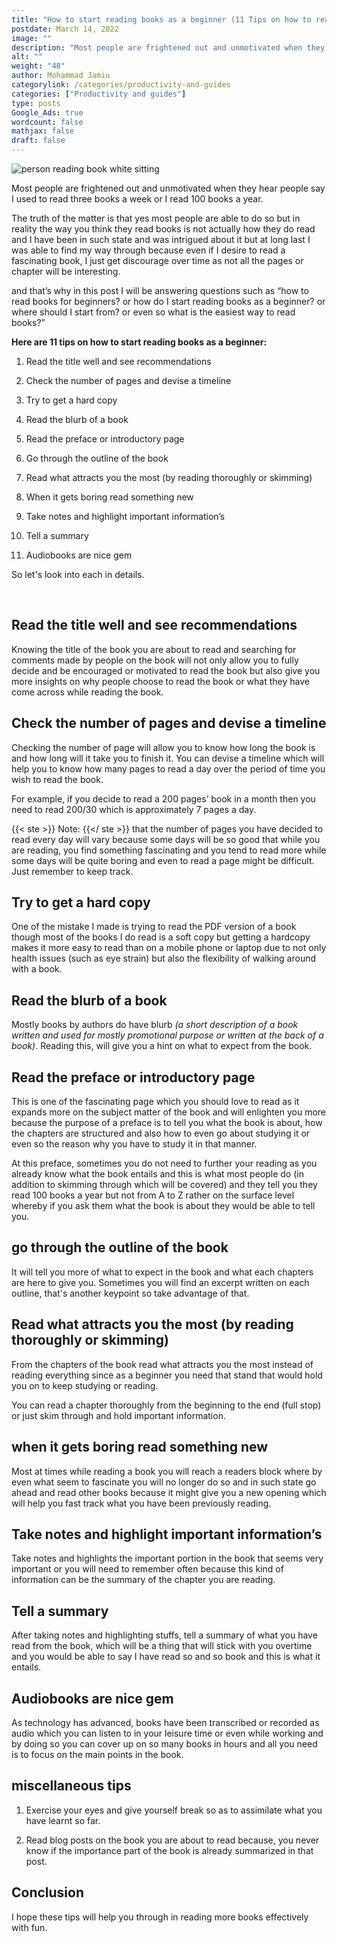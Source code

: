 ```yaml
---
title: "How to start reading books as a beginner (11 Tips on how to read 2 books a week)"
postdate: March 14, 2022
image: ""
description: "Most people are frightened out and unmotivated when they hear people say I used to read three books a week or I read 100 books a year. With the point that is shared in this post, reading a book will become fun."
alt: ""
weight: "48"
author: Mohammad Jamiu
categorylink: /categories/productivity-and-guides
categories: ["Productivity and guides"]
type: posts
Google_Ads: true
wordcount: false
mathjax: false
draft: false
---
```


<img class="YVj9w" alt="person reading book white sitting" sizes="(min-width: 1335px) 416px, (min-width: 992px) calc(calc(100vw - 72px) / 3), (min-width: 768px) calc(calc(100vw - 48px) / 2), 100vw" srcset="https://images.unsplash.com/photo-1499257398700-43669759a540?ixlib=rb-1.2.1&amp;ixid=MnwxMjA3fDB8MHxzZWFyY2h8NXx8cmVhZCUyMGJvb2t8ZW58MHx8MHx8&amp;auto=format&amp;fit=crop&amp;w=100&amp;q=60 100w, https://images.unsplash.com/photo-1499257398700-43669759a540?ixlib=rb-1.2.1&amp;ixid=MnwxMjA3fDB8MHxzZWFyY2h8NXx8cmVhZCUyMGJvb2t8ZW58MHx8MHx8&amp;auto=format&amp;fit=crop&amp;w=200&amp;q=60 200w, https://images.unsplash.com/photo-1499257398700-43669759a540?ixlib=rb-1.2.1&amp;ixid=MnwxMjA3fDB8MHxzZWFyY2h8NXx8cmVhZCUyMGJvb2t8ZW58MHx8MHx8&amp;auto=format&amp;fit=crop&amp;w=300&amp;q=60 300w, https://images.unsplash.com/photo-1499257398700-43669759a540?ixlib=rb-1.2.1&amp;ixid=MnwxMjA3fDB8MHxzZWFyY2h8NXx8cmVhZCUyMGJvb2t8ZW58MHx8MHx8&amp;auto=format&amp;fit=crop&amp;w=400&amp;q=60 400w, https://images.unsplash.com/photo-1499257398700-43669759a540?ixlib=rb-1.2.1&amp;ixid=MnwxMjA3fDB8MHxzZWFyY2h8NXx8cmVhZCUyMGJvb2t8ZW58MHx8MHx8&amp;auto=format&amp;fit=crop&amp;w=500&amp;q=60 500w, https://images.unsplash.com/photo-1499257398700-43669759a540?ixlib=rb-1.2.1&amp;ixid=MnwxMjA3fDB8MHxzZWFyY2h8NXx8cmVhZCUyMGJvb2t8ZW58MHx8MHx8&amp;auto=format&amp;fit=crop&amp;w=600&amp;q=60 600w, https://images.unsplash.com/photo-1499257398700-43669759a540?ixlib=rb-1.2.1&amp;ixid=MnwxMjA3fDB8MHxzZWFyY2h8NXx8cmVhZCUyMGJvb2t8ZW58MHx8MHx8&amp;auto=format&amp;fit=crop&amp;w=700&amp;q=60 700w, https://images.unsplash.com/photo-1499257398700-43669759a540?ixlib=rb-1.2.1&amp;ixid=MnwxMjA3fDB8MHxzZWFyY2h8NXx8cmVhZCUyMGJvb2t8ZW58MHx8MHx8&amp;auto=format&amp;fit=crop&amp;w=800&amp;q=60 800w, https://images.unsplash.com/photo-1499257398700-43669759a540?ixlib=rb-1.2.1&amp;ixid=MnwxMjA3fDB8MHxzZWFyY2h8NXx8cmVhZCUyMGJvb2t8ZW58MHx8MHx8&amp;auto=format&amp;fit=crop&amp;w=900&amp;q=60 900w, https://images.unsplash.com/photo-1499257398700-43669759a540?ixlib=rb-1.2.1&amp;ixid=MnwxMjA3fDB8MHxzZWFyY2h8NXx8cmVhZCUyMGJvb2t8ZW58MHx8MHx8&amp;auto=format&amp;fit=crop&amp;w=1000&amp;q=60 1000w, https://images.unsplash.com/photo-1499257398700-43669759a540?ixlib=rb-1.2.1&amp;ixid=MnwxMjA3fDB8MHxzZWFyY2h8NXx8cmVhZCUyMGJvb2t8ZW58MHx8MHx8&amp;auto=format&amp;fit=crop&amp;w=1100&amp;q=60 1100w, https://images.unsplash.com/photo-1499257398700-43669759a540?ixlib=rb-1.2.1&amp;ixid=MnwxMjA3fDB8MHxzZWFyY2h8NXx8cmVhZCUyMGJvb2t8ZW58MHx8MHx8&amp;auto=format&amp;fit=crop&amp;w=1200&amp;q=60 1200w, https://images.unsplash.com/photo-1499257398700-43669759a540?ixlib=rb-1.2.1&amp;ixid=MnwxMjA3fDB8MHxzZWFyY2h8NXx8cmVhZCUyMGJvb2t8ZW58MHx8MHx8&amp;auto=format&amp;fit=crop&amp;w=1296&amp;q=60 1296w, https://images.unsplash.com/photo-1499257398700-43669759a540?ixlib=rb-1.2.1&amp;ixid=MnwxMjA3fDB8MHxzZWFyY2h8NXx8cmVhZCUyMGJvb2t8ZW58MHx8MHx8&amp;auto=format&amp;fit=crop&amp;w=1400&amp;q=60 1400w, https://images.unsplash.com/photo-1499257398700-43669759a540?ixlib=rb-1.2.1&amp;ixid=MnwxMjA3fDB8MHxzZWFyY2h8NXx8cmVhZCUyMGJvb2t8ZW58MHx8MHx8&amp;auto=format&amp;fit=crop&amp;w=1600&amp;q=60 1600w, https://images.unsplash.com/photo-1499257398700-43669759a540?ixlib=rb-1.2.1&amp;ixid=MnwxMjA3fDB8MHxzZWFyY2h8NXx8cmVhZCUyMGJvb2t8ZW58MHx8MHx8&amp;auto=format&amp;fit=crop&amp;w=1800&amp;q=60 1800w, https://images.unsplash.com/photo-1499257398700-43669759a540?ixlib=rb-1.2.1&amp;ixid=MnwxMjA3fDB8MHxzZWFyY2h8NXx8cmVhZCUyMGJvb2t8ZW58MHx8MHx8&amp;auto=format&amp;fit=crop&amp;w=2000&amp;q=60 2000w, https://images.unsplash.com/photo-1499257398700-43669759a540?ixlib=rb-1.2.1&amp;ixid=MnwxMjA3fDB8MHxzZWFyY2h8NXx8cmVhZCUyMGJvb2t8ZW58MHx8MHx8&amp;auto=format&amp;fit=crop&amp;w=2200&amp;q=60 2200w, https://images.unsplash.com/photo-1499257398700-43669759a540?ixlib=rb-1.2.1&amp;ixid=MnwxMjA3fDB8MHxzZWFyY2h8NXx8cmVhZCUyMGJvb2t8ZW58MHx8MHx8&amp;auto=format&amp;fit=crop&amp;w=2400&amp;q=60 2400w, https://images.unsplash.com/photo-1499257398700-43669759a540?ixlib=rb-1.2.1&amp;ixid=MnwxMjA3fDB8MHxzZWFyY2h8NXx8cmVhZCUyMGJvb2t8ZW58MHx8MHx8&amp;auto=format&amp;fit=crop&amp;w=2592&amp;q=60 2592w" src="https://images.unsplash.com/photo-1499257398700-43669759a540?ixlib=rb-1.2.1&amp;ixid=MnwxMjA3fDB8MHxzZWFyY2h8NXx8cmVhZCUyMGJvb2t8ZW58MHx8MHx8&amp;w=1000&amp;q=80" itemprop="thumbnailUrl" loading="lazy" data-test="photo-grid-multi-col-img">

Most people are frightened out and unmotivated when they hear people say I used to read three books a week or I read 100 books a year.

The truth of the matter is that yes most people are able to do so but in reality the way you think they read books is not actually how they do read and I have been in such state and was intrigued about it but at long last I was able to find my way through because even if I desire to read a fascinating book, I just get discourage over time as not all the pages or chapter will be interesting.

and that’s why in this post I will be answering questions such as “how to read books for beginners? or how do I start reading books as a beginner? or where should I start from? or even so what is the easiest way to read books?”

**Here are 11 tips on how to start reading books as a beginner:**

1. Read the title well and see recommendations

2. Check the number of pages and devise a timeline

3. Try to get a hard copy

4. Read the blurb of a book

5. Read the preface or introductory page

6. Go through the outline of the book

7. Read what attracts you the most (by reading thoroughly or skimming)

8. When it gets boring read something new

9. Take notes and highlight important information’s

10. Tell a summary

11. Audiobooks are nice gem

So let's look into each in details.

</br>

## Read the title well and see recommendations

Knowing the title of the book you are about to read and searching for comments made by people on the book will not only allow you to fully decide and be encouraged or motivated to read the book but also give you more insights on why people choose to read the book or what they have come across while reading the book.

## Check the number of pages and devise a timeline

Checking the number of page will allow you to know how long the book is and how long will it take you to finish it. You can devise a timeline which will help you to know how many pages to read a day over the period of time you wish to read the book.

For example, if you decide to read a 200 pages’ book in a month then you need to read 200/30 which is approximately 7 pages a day.

{{< ste >}} Note: {{</ ste >}} that the number of pages you have decided to read every day will vary because some days will be so good that while you are reading, you find something fascinating and you tend to read more while some days will be quite boring and even to read a page might be difficult. Just remember to keep track.

## Try to get a hard copy

One of the mistake I made is trying to read the PDF version of a book though most of the books I do read is a soft copy but getting a hardcopy makes it more easy to read than on a mobile phone or laptop due to not only health issues (such as eye strain) but also the flexibility of walking around with a book.

## Read the blurb of a book

Mostly books by authors do have blurb _(a short description of a book written and used for mostly promotional purpose or written at the back of a book)_.
Reading this, will give you a hint on what to expect from the book.

## Read the preface or introductory page

This is one of the fascinating page which you should love to read as it expands more on the subject matter of the book and will enlighten you more because the purpose of a preface is to tell you what the book is about, how the chapters are structured and also how to even go about studying it or even so the reason why you have to study it in that manner.

At this preface, sometimes you do not need to further your reading as you already know what the book entails and this is what most people do (in addition to skimming through which will be covered) and they tell you they read 100 books a year but not from A to Z rather on the surface level whereby if you ask them what the book is about they would be able to tell you.

## go through the outline of the book

It will tell you more of what to expect in the book and what each chapters are here to give you. Sometimes you will find an excerpt written on each outline, that's another keypoint so take advantage of that.

## Read what attracts you the most (by reading thoroughly or skimming)

From the chapters of the book read what attracts you the most instead of reading everything since as a beginner you need that stand that would hold you on to keep studying or reading.

You can read a chapter thoroughly from the beginning to the end (full stop) or just skim through and hold important information.

## when it gets boring read something new

Most at times while reading a book you will reach a readers block where by even what seem to fascinate you will no longer do so and in such state go ahead and read other books because it might give you a new opening which will help you fast track what you have been previously reading.

## Take notes and highlight important information’s

Take notes and highlights the important portion in the book that seems very important or you will need to remember often because this kind of information can be the summary of the chapter you are reading.

## Tell a summary

After taking notes and highlighting stuffs, tell a summary of what you have read from the book, which will be a thing that will stick with you overtime and you would be able to say I have read so and so book and this is what it entails.

## Audiobooks are nice gem

As technology has advanced, books have been transcribed or recorded as audio which you can listen to in your leisure time or even while working and by doing so you can cover up on so many books in hours and all you need is to focus on the main points in the book.

## miscellaneous tips

1. Exercise your eyes and give yourself break so as to assimilate what you have learnt so far.

2. Read blog posts on the book you are about to read because, you never know if the importance part of the book is already summarized in that post.

## Conclusion

I hope these tips will help you through in reading more books effectively with fun.

